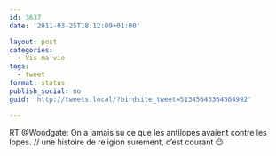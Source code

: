```yaml
---
id: 3637
date: '2011-03-25T18:12:09+01:00'

layout: post
categories:
  - Vis ma vie
tags:
  - tweet
format: status
publish_social: no
guid: 'http://tweets.local/?birdsite_tweet=51345643364564992'

---
```


RT @Woodgate: On a jamais su ce que les antilopes avaient contre les lopes. // une histoire de religion surement, c’est courant 😉